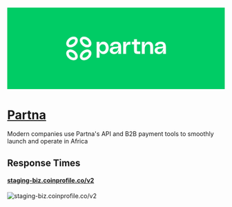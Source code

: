 [![Visit Partna](imagePreview.jpg)](https://getpartna.com)

# [Partna](https://getpartna.com)

Modern companies use Partna's API and B2B payment tools to smoothly launch and operate in Africa

## Response Times

#### [staging-biz.coinprofile.co/v2](https://staging-biz.coinprofile.co/v2)

![staging-biz.coinprofile.co/v2](response-time-charts/staging-biz.coinprofile.co%2Fv2.png)
